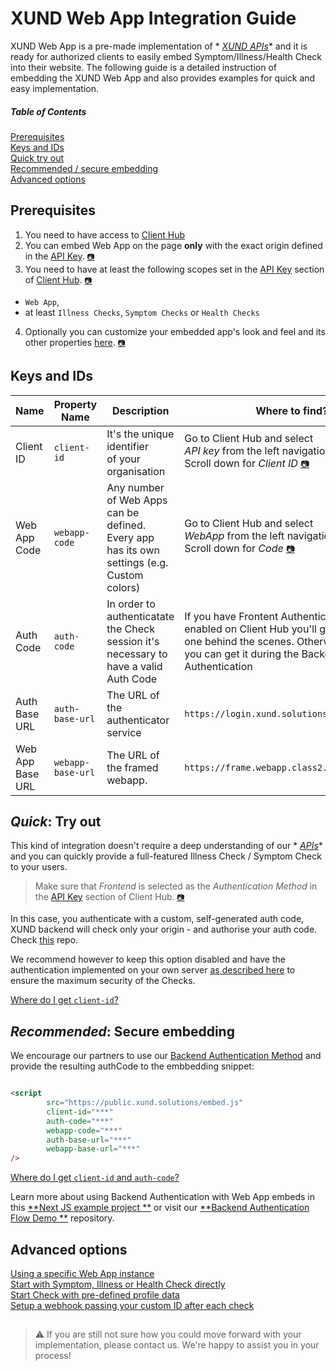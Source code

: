 # XUND Web App Integration Guide

XUND Web App is a pre-made implementation of *
*[XUND APIs](https://xund-api-documentation.scrollhelp.site/xund-api-documentation/latest/general-information)** and it
is ready for authorized clients to easily embed Symptom/Illness/Health Check into their website. The following guide is
a detailed instruction of embedding the XUND Web App and also provides examples for quick and easy implementation.

##### Table of Contents

[Prerequisites](#prerequisites)  
[Keys and IDs](#keys-and-ids)  
[Quick try out](#quick-try-out)  
[Recommended / secure embedding](#recommended-secure-embedding)  
[Advanced options](#advanced-options)

## Prerequisites

1. You need to have access to [Client Hub](https://clienthub.xund.solutions/)
2. You can embed Web App on the page **only** with the exact origin defined in
   the [API Key](https://clienthub.xund.solutions/key/). [`📷`](readme-assets/clienthub-apikey-origin.png)
3. You need to have at least the following scopes set in the [API Key](https://clienthub.xund.solutions/key/) section
   of [Client Hub](https://clienthub.xund.solutions/). [`📷`](readme-assets/clienthub-apikey-scopes.png)

* `Web App`,
* at least `Illness Checks`, `Symptom Checks` or `Health Checks`

4. Optionally you can customize your embedded app's look and feel and its other
   properties [here](https://clienthub.xund.solutions/webApp/). [`📷`](readme-assets/clienthub-webapp-customize.png)

## Keys and IDs

| Name             | Property Name     | Description                                                                                                  | Where to find?                                                                                                                                                                 |
|------------------|-------------------|--------------------------------------------------------------------------------------------------------------|--------------------------------------------------------------------------------------------------------------------------------------------------------------------------------|
| Client ID        | `client-id`       | It's the unique identifier <br />of your organisation                                                        | Go to Client Hub and select <br />_API key_ from the left navigation <br />Scroll down for _Client ID_ [`📷`](readme-assets/clienthub-apikey-getkey.png)                       |
| Web App Code     | `webapp-code`     | Any number of Web Apps <br />can be defined. Every app <br />has its own settings (e.g. <br />Custom colors) | Go to Client Hub and select <br />_WebApp_ from the left navigation <br />Scroll down for _Code_ [`📷`](readme-assets/clienthub-webapp-getcode.png)                            |
| Auth Code        | `auth-code`       | In order to authenticatate <br />the Check session it's <br />necessary to have a valid Auth Code            | If you have Frontent Authentication <br />enabled on Client Hub you'll get <br />one behind the scenes. Otherwise <br />you can get it during the Backend <br />Authentication |
| Auth Base URL    | `auth-base-url`   | The URL of the authenticator service                                                                         | `https://login.xund.solutions/api`                                                                                                                                             |
| Web App Base URL | `webapp-base-url` | The URL of the framed webapp.                                                                                | `https://frame.webapp.class2.xund.solutions`                                                                                                                                   |

## _Quick_: Try out

This kind of integration doesn't require a deep understanding of our *
*[APIs](https://xund-api-documentation.scrollhelp.site/xund-api-documentation/latest/general-information)** and you can
quickly provide a full-featured Illness Check / Symptom Check to your users.

> Make sure that _Frontend_ is selected as the _Authentication Method_ in
> the [API Key](https://clienthub.xund.solutions/key/) section of Client Hub. [
`📷`](readme-assets/clienthub-apikey-frontend.png)

In this case, you authenticate with a custom, self-generated auth code, XUND backend will check only your origin - and
authorise your auth code. Check [this](/only-frontend-example/src/app) repo.

We recommend however to keep this option disabled and have the authentication implemented on your own
server [as described here](https://github.com/XUND-Solutions-GmbH/backend-auth-flow-demo/) to ensure the maximum
security of the Checks.

[Where do I get `client-id`?](#keys-and-ids)

## _Recommended_: Secure embedding

We encourage our partners to use
our [Backend Authentication Method](https://github.com/XUND-Solutions-GmbH/backend-auth-flow-demo/) and provide the
resulting authCode to the embbedding snippet:

```html

<script
        src="https://public.xund.solutions/embed.js"
        client-id="***"
        auth-code="***"
        webapp-code="***"
        auth-base-url="***"
        webapp-base-url="***"
/>
```

[Where do I get `client-id` and `auth-code`?](#keys-and-ids)

Learn more about using Backend Authentication with Web App embeds in this [**Next JS example project
**](nextjs-example/src/app) or visit our [**Backend Authentication Flow Demo
**](https://github.com/XUND-Solutions-GmbH/backend-auth-flow-demo/) repository.

## Advanced options

[Using a specific Web App instance](advanced-options.md#using-a-specific-web-app-instance)  
[Start with Symptom, Illness or Health Check directly](advanced-options.md#start-with)  
[Start Check with pre-defined profile data](advanced-options.md#add-profile-data)  
[Setup a webhook passing your custom ID after each check](advanced-options.md#setup-a-webhook-passing-your-custom-id-after-each-check)

##

> ⚠️ If you are still not sure how you could move forward with your implementation, please contact us. We're happy to
> assist you in your process!

